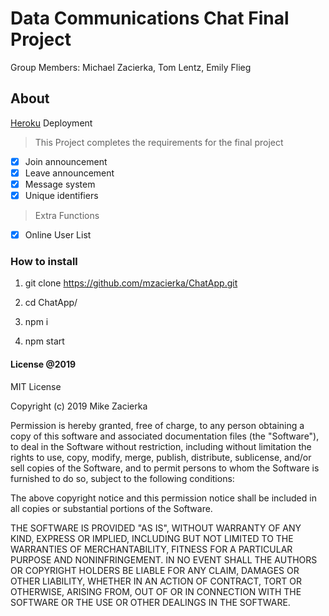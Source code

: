 # Data Communications Chat Final Project

Group Members: Michael Zacierka, Tom Lentz, Emily Flieg

## About

[Heroku](https://chat-app-mz.herokuapp.com/) Deployment

> This Project completes the requirements for the final project

- [x] Join announcement
- [x] Leave announcement
- [x] Message system
- [x] Unique identifiers

> Extra Functions

- [x] Online User List

### How to install

 1. git clone https://github.com/mzacierka/ChatApp.git

 2. cd ChatApp/

 3. npm i

 4. npm start

#### License @2019

MIT License

Copyright (c) 2019 Mike Zacierka

Permission is hereby granted, free of charge, to any person obtaining a copy
of this software and associated documentation files (the "Software"), to deal
in the Software without restriction, including without limitation the rights
to use, copy, modify, merge, publish, distribute, sublicense, and/or sell
copies of the Software, and to permit persons to whom the Software is
furnished to do so, subject to the following conditions:

The above copyright notice and this permission notice shall be included in all
copies or substantial portions of the Software.

THE SOFTWARE IS PROVIDED "AS IS", WITHOUT WARRANTY OF ANY KIND, EXPRESS OR
IMPLIED, INCLUDING BUT NOT LIMITED TO THE WARRANTIES OF MERCHANTABILITY,
FITNESS FOR A PARTICULAR PURPOSE AND NONINFRINGEMENT. IN NO EVENT SHALL THE
AUTHORS OR COPYRIGHT HOLDERS BE LIABLE FOR ANY CLAIM, DAMAGES OR OTHER
LIABILITY, WHETHER IN AN ACTION OF CONTRACT, TORT OR OTHERWISE, ARISING FROM,
OUT OF OR IN CONNECTION WITH THE SOFTWARE OR THE USE OR OTHER DEALINGS IN THE
SOFTWARE.

